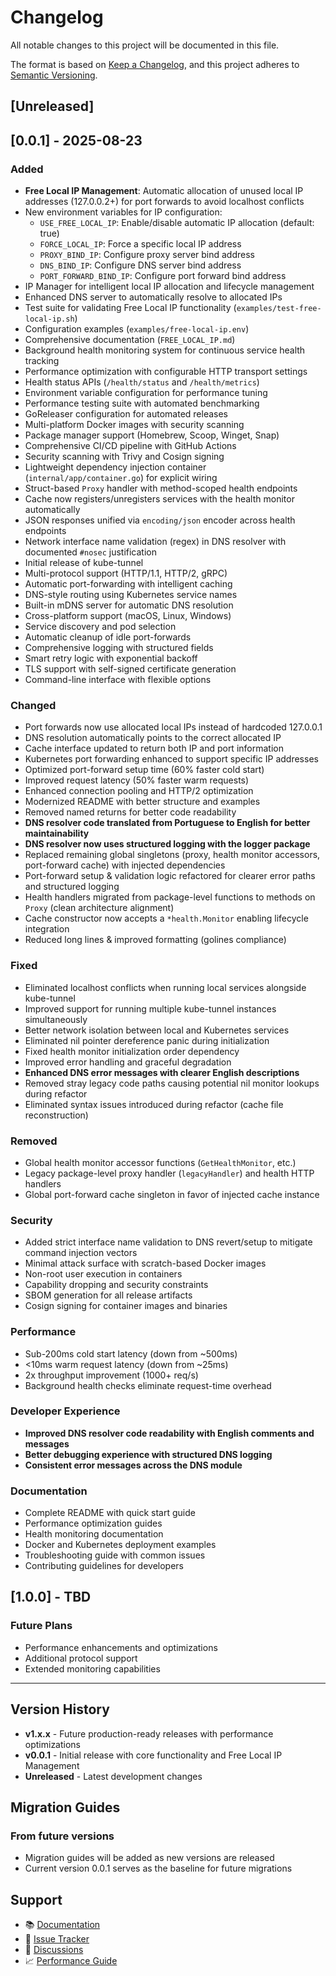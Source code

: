 # Changelog

All notable changes to this project will be documented in this file.

The format is based on [Keep a Changelog](https://keepachangelog.com/en/1.0.0/),
and this project adheres to [Semantic Versioning](https://semver.org/spec/v2.0.0.html).

## [Unreleased]

## [0.0.1] - 2025-08-23

### Added

- **Free Local IP Management**: Automatic allocation of unused local IP addresses (127.0.0.2+) for port forwards to avoid localhost conflicts
- New environment variables for IP configuration:
  - `USE_FREE_LOCAL_IP`: Enable/disable automatic IP allocation (default: true)
  - `FORCE_LOCAL_IP`: Force a specific local IP address
  - `PROXY_BIND_IP`: Configure proxy server bind address
  - `DNS_BIND_IP`: Configure DNS server bind address  
  - `PORT_FORWARD_BIND_IP`: Configure port forward bind address
- IP Manager for intelligent local IP allocation and lifecycle management
- Enhanced DNS server to automatically resolve to allocated IPs
- Test suite for validating Free Local IP functionality (`examples/test-free-local-ip.sh`)
- Configuration examples (`examples/free-local-ip.env`)
- Comprehensive documentation (`FREE_LOCAL_IP.md`)
- Background health monitoring system for continuous service health tracking
- Performance optimization with configurable HTTP transport settings
- Health status APIs (`/health/status` and `/health/metrics`)
- Environment variable configuration for performance tuning
- Performance testing suite with automated benchmarking
- GoReleaser configuration for automated releases
- Multi-platform Docker images with security scanning
- Package manager support (Homebrew, Scoop, Winget, Snap)
- Comprehensive CI/CD pipeline with GitHub Actions
- Security scanning with Trivy and Cosign signing
- Lightweight dependency injection container (`internal/app/container.go`) for explicit wiring
- Struct-based `Proxy` handler with method-scoped health endpoints
- Cache now registers/unregisters services with the health monitor automatically
- JSON responses unified via `encoding/json` encoder across health endpoints
- Network interface name validation (regex) in DNS resolver with documented `#nosec` justification
- Initial release of kube-tunnel
- Multi-protocol support (HTTP/1.1, HTTP/2, gRPC)
- Automatic port-forwarding with intelligent caching
- DNS-style routing using Kubernetes service names
- Built-in mDNS server for automatic DNS resolution
- Cross-platform support (macOS, Linux, Windows)
- Service discovery and pod selection
- Automatic cleanup of idle port-forwards
- Comprehensive logging with structured fields
- Smart retry logic with exponential backoff
- TLS support with self-signed certificate generation
- Command-line interface with flexible options

### Changed

- Port forwards now use allocated local IPs instead of hardcoded 127.0.0.1
- DNS resolution automatically points to the correct allocated IP
- Cache interface updated to return both IP and port information
- Kubernetes port forwarding enhanced to support specific IP addresses
- Optimized port-forward setup time (60% faster cold start)
- Improved request latency (50% faster warm requests)
- Enhanced connection pooling and HTTP/2 optimization
- Modernized README with better structure and examples
- Removed named returns for better code readability
- **DNS resolver code translated from Portuguese to English for better maintainability**
- **DNS resolver now uses structured logging with the logger package**
- Replaced remaining global singletons (proxy, health monitor accessors, port-forward cache) with injected dependencies
- Port-forward setup & validation logic refactored for clearer error paths and structured logging
- Health handlers migrated from package-level functions to methods on `Proxy` (clean architecture alignment)
- Cache constructor now accepts a `*health.Monitor` enabling lifecycle integration
- Reduced long lines & improved formatting (golines compliance)

### Fixed

- Eliminated localhost conflicts when running local services alongside kube-tunnel
- Improved support for running multiple kube-tunnel instances simultaneously
- Better network isolation between local and Kubernetes services
- Eliminated nil pointer dereference panic during initialization
- Fixed health monitor initialization order dependency
- Improved error handling and graceful degradation
- **Enhanced DNS error messages with clearer English descriptions**
- Removed stray legacy code paths causing potential nil monitor lookups during refactor
- Eliminated syntax issues introduced during refactor (cache file reconstruction)

### Removed

- Global health monitor accessor functions (`GetHealthMonitor`, etc.)
- Legacy package-level proxy handler (`legacyHandler`) and health HTTP handlers
- Global port-forward cache singleton in favor of injected cache instance

### Security

- Added strict interface name validation to DNS revert/setup to mitigate command injection vectors
- Minimal attack surface with scratch-based Docker images
- Non-root user execution in containers
- Capability dropping and security constraints
- SBOM generation for all release artifacts
- Cosign signing for container images and binaries

### Performance

- Sub-200ms cold start latency (down from ~500ms)
- <10ms warm request latency (down from ~25ms)
- 2x throughput improvement (1000+ req/s)
- Background health checks eliminate request-time overhead

### Developer Experience

- **Improved DNS resolver code readability with English comments and messages**
- **Better debugging experience with structured DNS logging**
- **Consistent error messages across the DNS module**

### Documentation

- Complete README with quick start guide
- Performance optimization guides
- Health monitoring documentation
- Docker and Kubernetes deployment examples
- Troubleshooting guide with common issues
- Contributing guidelines for developers

## [1.0.0] - TBD

### Future Plans

- Performance enhancements and optimizations
- Additional protocol support
- Extended monitoring capabilities

---

## Version History

- **v1.x.x** - Future production-ready releases with performance optimizations
- **v0.0.1** - Initial release with core functionality and Free Local IP Management
- **Unreleased** - Latest development changes

## Migration Guides

### From future versions

- Migration guides will be added as new versions are released
- Current version 0.0.1 serves as the baseline for future migrations

## Support

- 📚 [Documentation](https://github.com/snakeice/kube-tunnel/blob/main/README.md)
- 🐛 [Issue Tracker](https://github.com/snakeice/kube-tunnel/issues)
- 💬 [Discussions](https://github.com/snakeice/kube-tunnel/discussions)
- 📈 [Performance Guide](https://github.com/snakeice/kube-tunnel/blob/main/PERFORMANCE.md)

